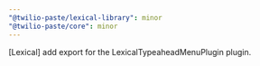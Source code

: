 ```yaml
---
"@twilio-paste/lexical-library": minor
"@twilio-paste/core": minor
---
```


[Lexical] add export for the LexicalTypeaheadMenuPlugin plugin.

